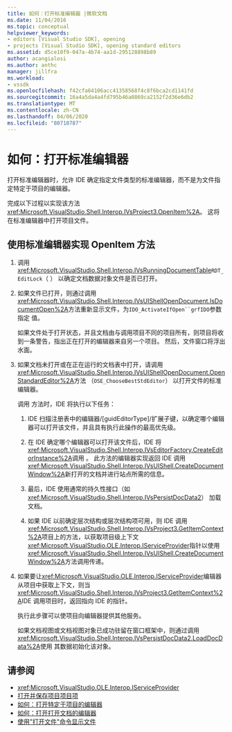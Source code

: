 ```yaml
---
title: 如何：打开标准编辑器 |微软文档
ms.date: 11/04/2016
ms.topic: conceptual
helpviewer_keywords:
- editors [Visual Studio SDK], opening
- projects [Visual Studio SDK], opening standard editors
ms.assetid: d5ce10f9-047a-4b74-aa1d-295128898b89
author: acangialosi
ms.author: anthc
manager: jillfra
ms.workload:
- vssdk
ms.openlocfilehash: f42cfa64106acc41358568f4c8f6bca2cd1141fd
ms.sourcegitcommit: 16a4a5da4a4fd795b46a0869ca2152f2d36e6db2
ms.translationtype: MT
ms.contentlocale: zh-CN
ms.lasthandoff: 04/06/2020
ms.locfileid: "80710787"
---
```

# <a name="how-to-open-standard-editors"></a>如何：打开标准编辑器
打开标准编辑器时，允许 IDE 确定指定文件类型的标准编辑器，而不是为文件指定特定于项目的编辑器。

 完成以下过程以实现该方法<xref:Microsoft.VisualStudio.Shell.Interop.IVsProject3.OpenItem%2A>。 这将在标准编辑器中打开项目文件。

## <a name="to-implement-the-openitem-method-with-a-standard-editor"></a>使用标准编辑器实现 OpenItem 方法

1. 调用<xref:Microsoft.VisualStudio.Shell.Interop.IVsRunningDocumentTable>`RDT_EditLock`（ ） 以确定文档数据对象文件是否已打开。

2. 如果文件已打开，则通过调用<xref:Microsoft.VisualStudio.Shell.Interop.IVsUIShellOpenDocument.IsDocumentOpen%2A>方法重新显示文件，为`IDO_ActivateIfOpen``grfIDO`参数指定 值。

     如果文件处于打开状态，并且文档由与调用项目不同的项目所有，则项目将收到一条警告，指出正在打开的编辑器来自另一个项目。 然后，文件窗口将浮出水面。

3. 如果文档未打开或在正在运行的文档表中打开，请调用<xref:Microsoft.VisualStudio.Shell.Interop.IVsUIShellOpenDocument.OpenStandardEditor%2A>方法 （`OSE_ChooseBestStdEditor`） 以打开文件的标准编辑器。

     调用 方法时，IDE 将执行以下任务：

    1. IDE 扫描注册表中的编辑器/[guidEditorType]/扩展子键，以确定哪个编辑器可以打开该文件，并且具有执行此操作的最高优先级。

    2. 在 IDE 确定哪个编辑器可以打开该文件后，IDE 将<xref:Microsoft.VisualStudio.Shell.Interop.IVsEditorFactory.CreateEditorInstance%2A>调用 。 此方法的编辑器实现返回 IDE 调用<xref:Microsoft.VisualStudio.Shell.Interop.IVsUIShell.CreateDocumentWindow%2A>新打开的文档并进行站点所需的信息。

    3. 最后，IDE 使用通常的持久性接口（如<xref:Microsoft.VisualStudio.Shell.Interop.IVsPersistDocData2>） 加载文档。

    4. 如果 IDE 以前确定层次结构或层次结构项可用，则 IDE 调用<xref:Microsoft.VisualStudio.Shell.Interop.IVsProject3.GetItemContext%2A>项目上的方法，以获取项目级上下文<xref:Microsoft.VisualStudio.OLE.Interop.IServiceProvider>指针以使用<xref:Microsoft.VisualStudio.Shell.Interop.IVsUIShell.CreateDocumentWindow%2A>方法调用传递。

4. 如果要让<xref:Microsoft.VisualStudio.OLE.Interop.IServiceProvider>编辑器从项目中获取上下文，则当<xref:Microsoft.VisualStudio.Shell.Interop.IVsProject3.GetItemContext%2A>IDE 调用项目时，返回指向 IDE 的指针。

     执行此步骤可以使项目向编辑器提供其他服务。

     如果文档视图或文档视图对象已成功驻留在窗口框架中，则通过调用<xref:Microsoft.VisualStudio.Shell.Interop.IVsPersistDocData2.LoadDocData%2A>使用 其数据初始化该对象。

## <a name="see-also"></a>请参阅
- <xref:Microsoft.VisualStudio.OLE.Interop.IServiceProvider>
- [打开并保存项目项目项](../extensibility/internals/opening-and-saving-project-items.md)
- [如何：打开特定于项目的编辑器](../extensibility/how-to-open-project-specific-editors.md)
- [如何：打开打开文档的编辑器](../extensibility/how-to-open-editors-for-open-documents.md)
- [使用"打开文件"命令显示文件](../extensibility/internals/displaying-files-by-using-the-open-file-command.md)
